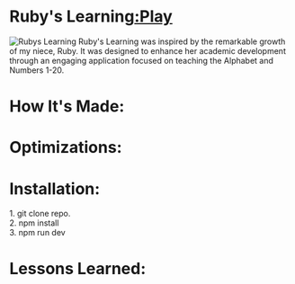 <div id="header" >
 <h1  class="heading-element" dir="auto">Ruby's Learning<a href="https://fladev-alphabet.netlify.app/">:Play</a></h1>
 <img src="https://i.imgur.com/q7wTr6W.gif" alt="Rubys Learning">
  Ruby's Learning was inspired by the remarkable growth of my niece, Ruby. It was designed to enhance her academic development through an engaging application 
 focused on teaching the Alphabet and Numbers 1-20.
</div>

<div id="header" >
 <h1 class="heading-element" dir="auto">How It's Made:</h1>

<div id="header" >
 <h1 class="heading-element" dir="auto">Optimizations:</h1>

</div>
<div id="header" >
 <h1 class="heading-element" dir="auto">Installation:</h1>
 1. git clone repo.<br/>
2. npm install<br/>
3. npm run dev
</div>

<div id="header">
 <h1 class="heading-element" dir="auto">Lessons Learned:</h1>
</div>
